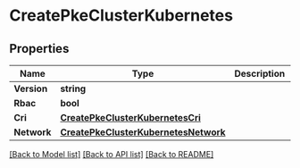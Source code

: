 # CreatePkeClusterKubernetes

## Properties
Name | Type | Description | Notes
------------ | ------------- | ------------- | -------------
**Version** | **string** |  | 
**Rbac** | **bool** |  | [optional] 
**Cri** | [**CreatePkeClusterKubernetesCri**](CreatePKEClusterKubernetes_cri.md) |  | [optional] 
**Network** | [**CreatePkeClusterKubernetesNetwork**](CreatePKEClusterKubernetesNetwork.md) |  | [optional] 

[[Back to Model list]](../README.md#documentation-for-models) [[Back to API list]](../README.md#documentation-for-api-endpoints) [[Back to README]](../README.md)


